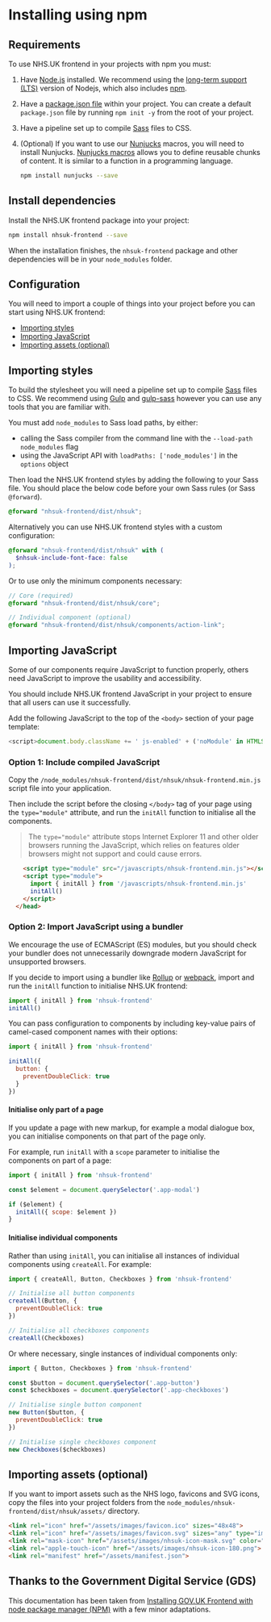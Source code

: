 # Installing using npm

## Requirements

To use NHS.UK frontend in your projects with npm you must:

1. Have [Node.js](https://nodejs.org/en/) installed. We recommend using the [long-term support (LTS)](https://nodejs.org/en/download/) version of Nodejs, which also includes [npm](https://www.npmjs.com/).

2. Have a [package.json file](https://docs.npmjs.com/files/package.json) within your project. You can create a default `package.json` file by running `npm init -y` from the root of your project.

3. Have a pipeline set up to compile [Sass](https://sass-lang.com/) files to CSS.

4. (Optional) If you want to use our [Nunjucks](https://mozilla.github.io/nunjucks/) macros, you will need to install Nunjucks. [Nunjucks macros](https://mozilla.github.io/nunjucks/templating.html#macro) allows you to define reusable chunks of content. It is similar to a function in a programming language.

   ```sh
   npm install nunjucks --save
   ```

## Install dependencies

Install the NHS.UK frontend package into your project:

```sh
npm install nhsuk-frontend --save
```

When the installation finishes, the `nhsuk-frontend` package and other dependencies will be in your `node_modules` folder.

## Configuration

You will need to import a couple of things into your project before you can start using NHS.UK frontend:

- [Importing styles](#importing-styles)
- [Importing JavaScript](#importing-javascript)
- [Importing assets (optional)](#importing-assets-optional)

## Importing styles

To build the stylesheet you will need a pipeline set up to compile [Sass](https://sass-lang.com/) files to CSS. We recommend using [Gulp](https://gulpjs.com/) and [gulp-sass](https://www.npmjs.com/package/gulp-sass) however you can use any tools that you are familiar with.

You must add `node_modules` to Sass load paths, by either:

- calling the Sass compiler from the command line with the `--load-path node_modules` flag
- using the JavaScript API with `loadPaths: ['node_modules']` in the `options` object

Then load the NHS.UK frontend styles by adding the following to your Sass file. You should place the below code before your own Sass rules (or Sass `@forward`).

```scss
@forward "nhsuk-frontend/dist/nhsuk";
```

Alternatively you can use NHS.UK frontend styles with a custom configuration:

```scss
@forward "nhsuk-frontend/dist/nhsuk" with (
  $nhsuk-include-font-face: false
);
```

Or to use only the minimum components necessary:

```scss
// Core (required)
@forward "nhsuk-frontend/dist/nhsuk/core";

// Individual component (optional)
@forward "nhsuk-frontend/dist/nhsuk/components/action-link";
```

## Importing JavaScript

Some of our components require JavaScript to function properly, others need JavaScript to improve the usability and accessibility.

You should include NHS.UK frontend JavaScript in your project to ensure that all users can use it successfully.

Add the following JavaScript to the top of the `<body>` section of your page template:

```js
<script>document.body.className += ' js-enabled' + ('noModule' in HTMLScriptElement.prototype ? ' nhsuk-frontend-supported' : '');</script>
```

### Option 1: Include compiled JavaScript

Copy the `/node_modules/nhsuk-frontend/dist/nhsuk/nhsuk-frontend.min.js` script file into your application.

Then include the script before the closing `</body>` tag of your page using the `type="module"` attribute, and run the `initAll` function to initialise all the components.

> The `type="module"` attribute stops Internet Explorer 11 and other older browsers running the JavaScript, which relies on features older browsers might not support and could cause errors.

```html
    <script type="module" src="/javascripts/nhsuk-frontend.min.js"></script>
    <script type="module">
      import { initAll } from '/javascripts/nhsuk-frontend.min.js'
      initAll()
    </script>
  </head>
```

### Option 2: Import JavaScript using a bundler

We encourage the use of ECMAScript (ES) modules, but you should check your bundler does not unnecessarily downgrade modern JavaScript for unsupported browsers.

If you decide to import using a bundler like [Rollup](https://rollupjs.org/) or [webpack](https://webpack.js.org/), import and run the `initAll` function to initialise NHS.UK frontend:

```js
import { initAll } from 'nhsuk-frontend'
initAll()
```

You can pass configuration to components by including key-value pairs of camel-cased component names with their options:

```js
import { initAll } from 'nhsuk-frontend'

initAll({
  button: {
    preventDoubleClick: true
  }
})
```

#### Initialise only part of a page

If you update a page with new markup, for example a modal dialogue box, you can initialise components on that part of the page only.

For example, run `initAll` with a `scope` parameter to initialise the components on part of a page:

```js
import { initAll } from 'nhsuk-frontend'

const $element = document.querySelector('.app-modal')

if ($element) {
  initAll({ scope: $element })
}
```

#### Initialise individual components

Rather than using `initAll`, you can initialise all instances of individual components using `createAll`. For example:

```js
import { createAll, Button, Checkboxes } from 'nhsuk-frontend'

// Initialise all button components
createAll(Button, {
  preventDoubleClick: true
})

// Initialise all checkboxes components
createAll(Checkboxes)
```

Or where necessary, single instances of individual components only:

```js
import { Button, Checkboxes } from 'nhsuk-frontend'

const $button = document.querySelector('.app-button')
const $checkboxes = document.querySelector('.app-checkboxes')

// Initialise single button component
new Button($button, {
  preventDoubleClick: true
})

// Initialise single checkboxes component
new Checkboxes($checkboxes)
```

## Importing assets (optional)

If you want to import assets such as the NHS logo, favicons and SVG icons, copy the files into your project folders from the `node_modules/nhsuk-frontend/dist/nhsuk/assets/` directory.

```html
<link rel="icon" href="/assets/images/favicon.ico" sizes="48x48">
<link rel="icon" href="/assets/images/favicon.svg" sizes="any" type="image/svg+xml">
<link rel="mask-icon" href="/assets/images/nhsuk-icon-mask.svg" color="#005eb8">
<link rel="apple-touch-icon" href="/assets/images/nhsuk-icon-180.png">
<link rel="manifest" href="/assets/manifest.json">
```

## Thanks to the Government Digital Service (GDS)

This documentation has been taken from [Installing GOV.UK Frontend with node package manager (NPM)](https://github.com/alphagov/govuk-frontend/blob/v2.13.0/docs/installation/installing-with-npm.md) with a few minor adaptations.
